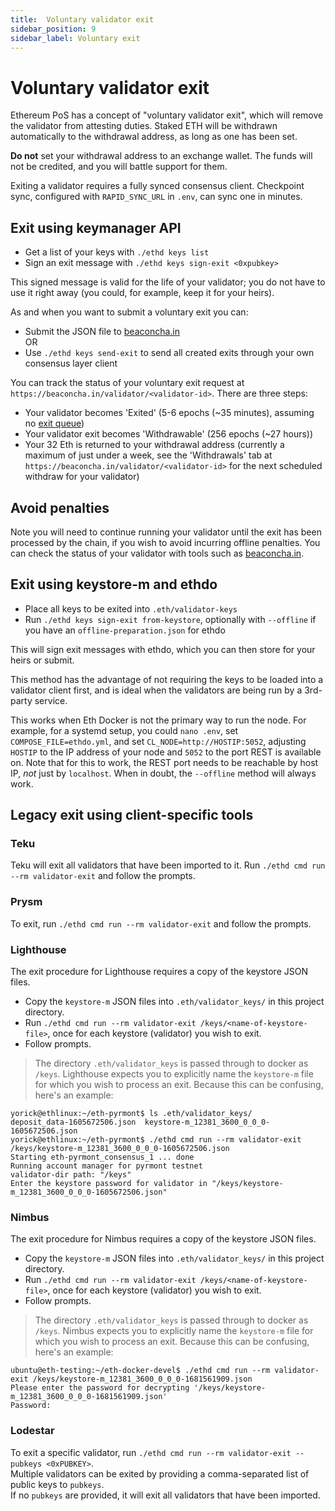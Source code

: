 ```yaml
---
title:  Voluntary validator exit
sidebar_position: 9
sidebar_label: Voluntary exit
---
```


# Voluntary validator exit

Ethereum PoS has a concept of "voluntary validator exit", which will remove the
validator from attesting duties. Staked ETH will be withdrawn automatically
to the withdrawal address, as long as one has been set.

**Do not** set your withdrawal address to an exchange wallet. The funds will not
be credited, and you will battle support for them.

Exiting a validator requires a fully synced consensus client. Checkpoint sync,
configured with `RAPID_SYNC_URL` in `.env`, can sync one in minutes.

## Exit using keymanager API

- Get a list of your keys with `./ethd keys list`
- Sign an exit message with `./ethd keys sign-exit <0xpubkey>`

This signed message is valid for the life of your validator; you do not have to use it right away
(you could, for example, keep it for your heirs). 

As and when you want to submit a voluntary exit you can:
- Submit the JSON file to [beaconcha.in](https://beaconcha.in/tools/broadcast)  
OR
- Use `./ethd keys send-exit` to send all created exits through your own consensus layer client

You can track the status of your voluntary exit request at `https://beaconcha.in/validator/<validator-id>`. 
There are three steps:
- Your validator becomes 'Exited' (5-6 epochs (~35 minutes), assuming no [exit queue](https://www.validatorqueue.com/))
- Your validator exit becomes 'Withdrawable' (256 epochs (~27 hours))
- Your 32 Eth is returned to your withdrawal address (currently a maximum of just under a week, see the 'Withdrawals' 
tab at `https://beaconcha.in/validator/<validator-id>` for the next scheduled withdraw for your validator)


## Avoid penalties

Note you will need to continue running your validator until the exit has been processed by the chain, if you wish to
avoid incurring offline penalties. You can check the status of your validator with tools such as
[beaconcha.in](https://beaconcha.in).

## Exit using keystore-m and ethdo

- Place all keys to be exited into `.eth/validator-keys`
- Run `./ethd keys sign-exit from-keystore`, optionally with `--offline` if you have an `offline-preparation.json` for
ethdo

This will sign exit messages with ethdo, which you can then store for your heirs or submit.

This method has the advantage of not requiring the keys to be loaded into a validator client first, and is ideal when
the validators are being run by a 3rd-party service.

This works when Eth Docker is not the primary way to run the node. For example, for a systemd setup, you could
`nano .env`, set `COMPOSE_FILE=ethdo.yml`, and set `CL_NODE=http://HOSTIP:5052`, adjusting `HOSTIP` to the IP address
of your node and `5052` to the port REST is available on. Note that for this to work, the REST port needs to be
reachable by host IP, *not* just by `localhost`. When in doubt, the `--offline` method will always work.

## Legacy exit using client-specific tools

### Teku

Teku will exit all validators that have been imported to it. Run
`./ethd cmd run --rm validator-exit` and follow the prompts.

### Prysm

To exit, run `./ethd cmd run --rm validator-exit` and follow the
prompts.

### Lighthouse

The exit procedure for Lighthouse requires a copy of the keystore JSON files.

- Copy the `keystore-m` JSON files into `.eth/validator_keys/` in this project directory.
- Run `./ethd cmd run --rm validator-exit /keys/<name-of-keystore-file>`, once for each keystore (validator) you wish to exit.
- Follow prompts.

> The directory `.eth/validator_keys` is passed through to docker as `/keys`. Lighthouse
> expects you to explicitly name the `keystore-m` file for which you wish to process an exit. Because this can
> be confusing, here's an example:
```
yorick@ethlinux:~/eth-pyrmont$ ls .eth/validator_keys/
deposit_data-1605672506.json  keystore-m_12381_3600_0_0_0-1605672506.json
yorick@ethlinux:~/eth-pyrmont$ ./ethd cmd run --rm validator-exit /keys/keystore-m_12381_3600_0_0_0-1605672506.json
Starting eth-pyrmont_consensus_1 ... done
Running account manager for pyrmont testnet
validator-dir path: "/keys" 
Enter the keystore password for validator in "/keys/keystore-m_12381_3600_0_0_0-1605672506.json"  
```

### Nimbus

The exit procedure for Nimbus requires a copy of the keystore JSON files.

- Copy the `keystore-m` JSON files into `.eth/validator_keys/` in this project directory.
- Run `./ethd cmd run --rm validator-exit /keys/<name-of-keystore-file>`, once for each keystore (validator) you wish to exit.
- Follow prompts.

> The directory `.eth/validator_keys` is passed through to docker as `/keys`. Nimbus
> expects you to explicitly name the `keystore-m` file for which you wish to process an exit. Because this can
> be confusing, here's an example:
```
ubuntu@eth-testing:~/eth-docker-devel$ ./ethd cmd run --rm validator-exit /keys/keystore-m_12381_3600_0_0_0-1681561909.json
Please enter the password for decrypting '/keys/keystore-m_12381_3600_0_0_0-1681561909.json'
Password:
```

### Lodestar

To exit a specific validator, run `./ethd cmd run --rm validator-exit --pubkeys <0xPUBKEY>`.  
Multiple validators can be exited by providing a comma-separated list of public keys to `pubkeys`.  
If no `pubkeys` are provided, it will exit all validators that have been imported.
